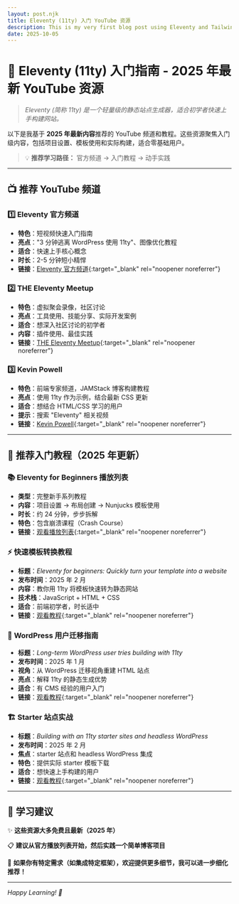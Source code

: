 ```yaml
---
layout: post.njk
title: Eleventy (11ty) 入门 YouTube 资源
description: This is my very first blog post using Eleventy and Tailwind CSS.
date: 2025-10-05
---
```


# 🎯 Eleventy (11ty) 入门指南 - 2025 年最新 YouTube 资源

> *Eleventy (简称 11ty) 是一个轻量级的静态站点生成器，适合初学者快速上手构建网站。*

以下是我基于 **2025 年最新内容**推荐的 YouTube 频道和教程。这些资源聚焦入门级内容，包括项目设置、模板使用和实际构建，适合零基础用户。

> 💡 **推荐学习路径：** 官方频道 → 入门教程 → 动手实践

---

## 📺 推荐 YouTube 频道

### 1️⃣ **Eleventy 官方频道**
- **特色**：短视频快速入门指南
- **亮点**："3 分钟逃离 WordPress 使用 11ty"、图像优化教程
- **适合**：快速上手核心概念
- **时长**：2-5 分钟短小精悍
- **链接**：[Eleventy 官方频道](https://www.youtube.com/channel/UCskGTioqrMBcw8pd14_334A){:target="_blank" rel="noopener noreferrer"}

### 2️⃣ **THE Eleventy Meetup**
- **特色**：虚拟聚会录像，社区讨论
- **亮点**：工具使用、技能分享、实际开发案例
- **适合**：想深入社区讨论的初学者
- **内容**：插件使用、最佳实践
- **链接**：[THE Eleventy Meetup](https://www.youtube.com/c/theeleventymeetup){:target="_blank" rel="noopener noreferrer"}

### 3️⃣ **Kevin Powell**
- **特色**：前端专家频道，JAMStack 博客构建教程
- **亮点**：使用 11ty 作为示例，结合最新 CSS 更新
- **适合**：想结合 HTML/CSS 学习的用户
- **提示**：搜索 "Eleventy" 相关视频
- **链接**：[Kevin Powell](https://www.youtube.com/c/KevinPowell){:target="_blank" rel="noopener noreferrer"}

---

## 🚀 推荐入门教程（2025 年更新）

### 📚 **Eleventy for Beginners 播放列表**
- **类型**：完整新手系列教程
- **内容**：项目设置 → 布局创建 → Nunjucks 模板使用
- **时长**：约 24 分钟，步步拆解
- **特色**：包含崩溃课程（Crash Course）
- **链接**：[观看播放列表](https://www.youtube.com/playlist?list=PLwhCq3ZFGOGgZDg_pnVh15gUfYqWnlWRs){:target="_blank" rel="noopener noreferrer"}

### ⚡ **快速模板转换教程**
- **标题**：*Eleventy for beginners: Quickly turn your template into a website*
- **发布时间**：2025 年 2 月
- **内容**：教你用 11ty 将模板快速转为静态网站
- **技术栈**：JavaScript + HTML + CSS
- **适合**：前端初学者，时长适中
- **链接**：[观看教程](https://www.youtube.com/watch?v=praV5l5KqG0){:target="_blank" rel="noopener noreferrer"}

### 🔄 **WordPress 用户迁移指南**
- **标题**：*Long-term WordPress user tries building with 11ty*
- **发布时间**：2025 年 1 月
- **视角**：从 WordPress 迁移视角重建 HTML 站点
- **亮点**：解释 11ty 的静态生成优势
- **适合**：有 CMS 经验的用户入门
- **链接**：[观看教程](https://www.youtube.com/watch?v=Ixxszvj9GKw){:target="_blank" rel="noopener noreferrer"}

### 🏗️ **Starter 站点实战**
- **标题**：*Building with an 11ty starter sites and headless WordPress*
- **发布时间**：2025 年 2 月
- **焦点**：starter 站点和 headless WordPress 集成
- **特色**：提供实际 starter 模板下载
- **适合**：想快速上手构建的用户
- **链接**：[观看教程](https://www.youtube.com/watch?v=cwfIIXtzJRA){:target="_blank" rel="noopener noreferrer"}

---

## 🎯 学习建议

✨ **这些资源大多免费且最新（2025 年）**

📋 **建议从官方播放列表开始，然后实践一个简单博客项目**

💬 **如果你有特定需求（如集成特定框架），欢迎提供更多细节，我可以进一步细化推荐！**

---

*Happy Learning! 🚀*
